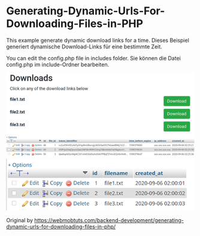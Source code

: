 # Generating-Dynamic-Urls-For-Downloading-Files-in-PHP
This example generate dynamic download links for a time.
Dieses Beispiel generiert dynamische Download-Links für eine bestimmte Zeit.

You can edit the config.php file in includes folder.
Sie können die Datei config.php im include-Ordner bearbeiten.

<img src="https://github.com/Paderman/Generating-Dynamic-Urls-For-Downloading-Files-in-PHP/blob/master/screenshot-download-page.png" title="Screenshot 1"/>
<img src="https://github.com/Paderman/Generating-Dynamic-Urls-For-Downloading-Files-in-PHP/blob/master/screenshot_database-table-file_urls.png" title="Screenshot 2"/>
<img src="https://github.com/Paderman/Generating-Dynamic-Urls-For-Downloading-Files-in-PHP/blob/master/screenshot_database-table-files.png" title="Screenshot 3"/>

Original by https://webmobtuts.com/backend-development/generating-dynamic-urls-for-downloading-files-in-php/
